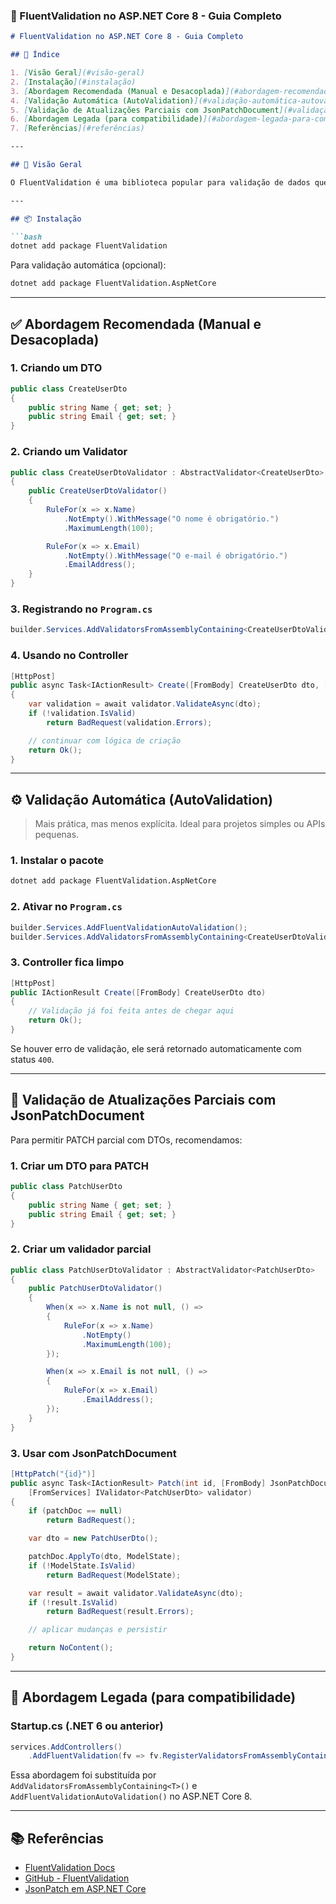 

### 📘 FluentValidation no ASP.NET Core 8 - Guia Completo

```md
# FluentValidation no ASP.NET Core 8 - Guia Completo

## 🧭 Índice

1. [Visão Geral](#visão-geral)
2. [Instalação](#instalação)
3. [Abordagem Recomendada (Manual e Desacoplada)](#abordagem-recomendada-manual-e-desacoplada)
4. [Validação Automática (AutoValidation)](#validação-automática-autovalidation)
5. [Validação de Atualizações Parciais com JsonPatchDocument](#validação-de-atualizações-parciais-com-jsonpatchdocument)
6. [Abordagem Legada (para compatibilidade)](#abordagem-legada-para-compatibilidade)
7. [Referências](#referências)

---

## 📌 Visão Geral

O FluentValidation é uma biblioteca popular para validação de dados que promove separação de responsabilidades, reutilização de regras e testes mais fáceis. No ASP.NET Core 8, a integração é ainda mais flexível e moderna.

---

## 📦 Instalação

```bash
dotnet add package FluentValidation
```

Para validação automática (opcional):

```bash
dotnet add package FluentValidation.AspNetCore
```

---

## ✅ Abordagem Recomendada (Manual e Desacoplada)

### 1. Criando um DTO

```csharp
public class CreateUserDto
{
    public string Name { get; set; }
    public string Email { get; set; }
}
```

### 2. Criando um Validator

```csharp
public class CreateUserDtoValidator : AbstractValidator<CreateUserDto>
{
    public CreateUserDtoValidator()
    {
        RuleFor(x => x.Name)
            .NotEmpty().WithMessage("O nome é obrigatório.")
            .MaximumLength(100);

        RuleFor(x => x.Email)
            .NotEmpty().WithMessage("O e-mail é obrigatório.")
            .EmailAddress();
    }
}
```

### 3. Registrando no `Program.cs`

```csharp
builder.Services.AddValidatorsFromAssemblyContaining<CreateUserDtoValidator>();
```

### 4. Usando no Controller

```csharp
[HttpPost]
public async Task<IActionResult> Create([FromBody] CreateUserDto dto, [FromServices] IValidator<CreateUserDto> validator)
{
    var validation = await validator.ValidateAsync(dto);
    if (!validation.IsValid)
        return BadRequest(validation.Errors);

    // continuar com lógica de criação
    return Ok();
}
```

---

## ⚙️ Validação Automática (AutoValidation)

> Mais prática, mas menos explícita. Ideal para projetos simples ou APIs pequenas.

### 1. Instalar o pacote

```bash
dotnet add package FluentValidation.AspNetCore
```

### 2. Ativar no `Program.cs`

```csharp
builder.Services.AddFluentValidationAutoValidation();
builder.Services.AddValidatorsFromAssemblyContaining<CreateUserDtoValidator>();
```

### 3. Controller fica limpo

```csharp
[HttpPost]
public IActionResult Create([FromBody] CreateUserDto dto)
{
    // Validação já foi feita antes de chegar aqui
    return Ok();
}
```

Se houver erro de validação, ele será retornado automaticamente com status `400`.

---

## 🧩 Validação de Atualizações Parciais com JsonPatchDocument

Para permitir PATCH parcial com DTOs, recomendamos:

### 1. Criar um DTO para PATCH

```csharp
public class PatchUserDto
{
    public string Name { get; set; }
    public string Email { get; set; }
}
```

### 2. Criar um validador parcial

```csharp
public class PatchUserDtoValidator : AbstractValidator<PatchUserDto>
{
    public PatchUserDtoValidator()
    {
        When(x => x.Name is not null, () =>
        {
            RuleFor(x => x.Name)
                .NotEmpty()
                .MaximumLength(100);
        });

        When(x => x.Email is not null, () =>
        {
            RuleFor(x => x.Email)
                .EmailAddress();
        });
    }
}
```

### 3. Usar com JsonPatchDocument

```csharp
[HttpPatch("{id}")]
public async Task<IActionResult> Patch(int id, [FromBody] JsonPatchDocument<PatchUserDto> patchDoc,
    [FromServices] IValidator<PatchUserDto> validator)
{
    if (patchDoc == null)
        return BadRequest();

    var dto = new PatchUserDto();

    patchDoc.ApplyTo(dto, ModelState);
    if (!ModelState.IsValid)
        return BadRequest(ModelState);

    var result = await validator.ValidateAsync(dto);
    if (!result.IsValid)
        return BadRequest(result.Errors);

    // aplicar mudanças e persistir

    return NoContent();
}
```

---

## 📜 Abordagem Legada (para compatibilidade)

### Startup.cs (.NET 6 ou anterior)

```csharp
services.AddControllers()
    .AddFluentValidation(fv => fv.RegisterValidatorsFromAssemblyContaining<CreateUserDtoValidator>());
```

Essa abordagem foi substituída por `AddValidatorsFromAssemblyContaining<T>()` e `AddFluentValidationAutoValidation()` no ASP.NET Core 8.

---

## 📚 Referências

- [FluentValidation Docs](https://docs.fluentvalidation.net)
- [GitHub - FluentValidation](https://github.com/FluentValidation/FluentValidation)
- [JsonPatch em ASP.NET Core](https://learn.microsoft.com/aspnet/core/web-api/jsonpatch)

